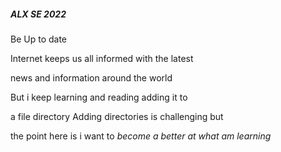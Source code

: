 <head>
<h5>ALX SE 2022</h5>
Be Up to date

Internet keeps us all informed with the latest <p>
  news and information around the world</p>
But i keep learning and reading adding it to<p> a file directory 
Adding directories is challenging but </p>the point here is i want to
<i>become a better at what am learning</i>
  </bgcolor>
